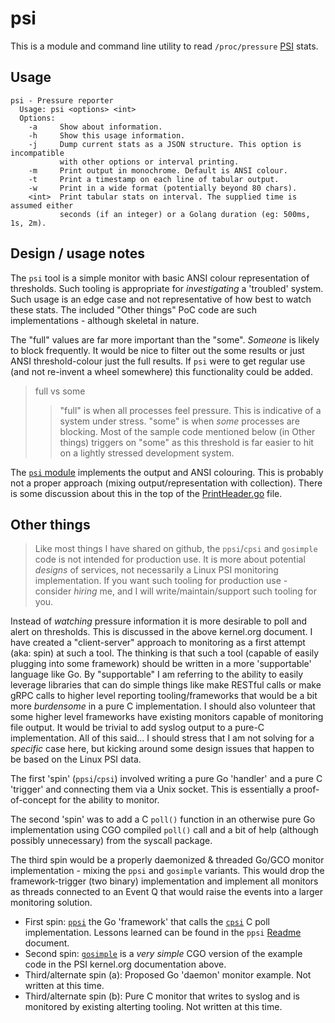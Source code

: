 # psi

This is a module and command line utility to read ``/proc/pressure`` [PSI](https://www.kernel.org/doc/html/v5.4/accounting/psi.html) stats.

## Usage

```text
psi - Pressure reporter
  Usage: psi <options> <int>
  Options:
    -a     Show about information.
    -h     Show this usage information.
    -j     Dump current stats as a JSON structure. This option is incompatible
           with other options or interval printing.
    -m     Print output in monochrome. Default is ANSI colour.
    -t     Print a timestamp on each line of tabular output.
    -w     Print in a wide format (potentially beyond 80 chars).
    <int>  Print tabular stats on interval. The supplied time is assumed either
           seconds (if an integer) or a Golang duration (eg: 500ms, 1s, 2m).
```

## Design / usage notes

The ``psi`` tool is a simple monitor with basic ANSI colour representation of thresholds. Such tooling is appropriate for *investigating* a 'troubled' system. Such usage is an edge case and not representative of how best to watch these stats. The included "Other things" PoC code are such implementations - although skeletal in nature.

The "full" values are far more important than the "some". *Someone* is likely to block frequently. It would be nice to filter out the some results or just ANSI threshold-colour just the full results. If ``psi`` were to get regular use (and not re-invent a wheel somewhere) this functionality could be added.

> full vs some
>> "full" is when all processes feel pressure. This is indicative of a system under stress. "some" is when *some* processes are blocking. Most of the sample code mentioned below (in Other things) triggers on "some" as this threshold is far easier to hit on a lightly stressed development system.

The [``psi`` module](pkg/psi/) implements the output and ANSI colouring. This is probably not a proper approach (mixing output/representation with collection). There is some discussion about this in the top of the [PrintHeader.go](pkg/psi/PrintHeader.go) file.

## Other things

> Like most things I have shared on github, the ``ppsi``/``cpsi`` and ``gosimple`` code is not intended for production use. It is more about potential *designs* of services, not necessarily a Linux PSI monitoring implementation. If you want such tooling for production use - consider *hiring* me, and I will write/maintain/support such tooling for you.

Instead of *watching* pressure information it is more desirable to poll and alert on thresholds. This is discussed in the above kernel.org document. I have created a "client-server" approach to monitoring as a first attempt (aka: spin) at such a tool. The thinking is that such a tool (capable of easily plugging into some framework) should be written in a more 'supportable' language like Go. By "supportable" I am referring to the ability to easily leverage libraries that can do simple things like make RESTful calls or make gRPC calls to higher level reporting tooling/frameworks that would be a bit more *burdensome* in a pure C implementation. I should also volunteer that some higher level frameworks have existing monitors capable of monitoring file output. It would be trivial to add syslog output to a pure-C implementation. All of this said... I should stress that I am not solving for a *specific* case here, but kicking around some design issues that happen to be based on the Linux PSI data.

The first 'spin' (``ppsi``/``cpsi``) involved writing a pure Go 'handler' and a pure C 'trigger' and connecting them via a Unix socket. This is essentially a proof-of-concept for the ability to monitor.

The second 'spin' was to add a C ``poll()`` function in an otherwise pure Go implementation using CGO compiled ``poll()`` call and a bit of help (although possibly unnecessary) from the syscall package.

The third spin would be a properly daemonized & threaded Go/GCO monitor implementation - mixing the ``ppsi`` and ``gosimple`` variants. This would drop the framework-trigger (two binary) implementation and implement all monitors as threads connected to an Event Q that would raise the events into a larger monitoring solution.

- First spin: [``ppsi``](cmd/ppsi/Readme.md) the Go 'framework' that calls the [``cpsi``](cmd/cpsi/Readme.md) C poll implementation. Lessons learned can be found in the ``ppsi`` [Readme](cmd/ppsi/Readme.md) document.
- Second spin: [``gosimple``](cmd/gosimple/Readme.md) is a *very simple* CGO version of the example code in the PSI kernel.org documentation above.
- Third/alternate spin (a): Proposed Go 'daemon' monitor example. Not written at this time.
- Third/alternate spin (b): Pure C monitor that writes to syslog and is monitored by existing alterting tooling. Not written at this time.
